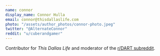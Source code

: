 ```yaml
---
name: connor
display_name: Connor Hulla
email: connor@thisdallaslife.com
photo: "/assets/author_photos/connor-photo.jpeg"
twitter: "@AlternateConnor"
reddit: "u/cuberandgamer"
---
```

Contributor for *This Dallas Life* and moderator of the [r/DART subreddit](https://www.reddit.com/r/dart/).